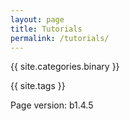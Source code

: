```yaml
---
layout: page
title: Tutorials
permalink: /tutorials/
---
```


{{ site.categories.binary }}

{{ site.tags }}

<p>Page version: b1.4.5</p>
